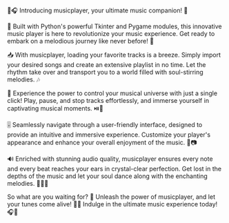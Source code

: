 🎵🎧 Introducing musicplayer, your ultimate music companion! 🌟

🎉 Built with Python's powerful Tkinter and Pygame modules, this innovative music player is here to revolutionize your music experience. Get ready to embark on a melodious journey like never before! 🚀

📥 With musicplayer, loading your favorite tracks is a breeze. Simply import your desired songs and create an extensive playlist in no time. Let the rhythm take over and transport you to a world filled with soul-stirring melodies. 🎶

🎵 Experience the power to control your musical universe with just a single click! Play, pause, and stop tracks effortlessly, and immerse yourself in captivating musical moments. ⏯️🔁

🎚️ Seamlessly navigate through a user-friendly interface, designed to provide an intuitive and immersive experience. Customize your player's appearance and enhance your overall enjoyment of the music. 🎹📷

🔊 Enriched with stunning audio quality, musicplayer ensures every note and every beat reaches your ears in crystal-clear perfection. Get lost in the depths of the music and let your soul dance along with the enchanting melodies. 🌌💃🎉

So what are you waiting for? 🤔 Unleash the power of musicplayer, and let your tunes come alive! 🎵✨ Indulge in the ultimate music experience today! 🎧🌟
